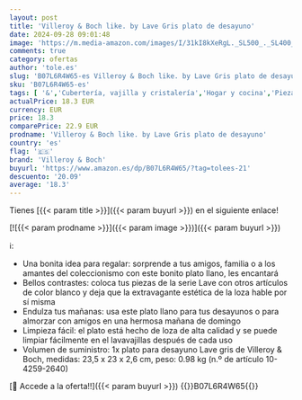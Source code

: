 ```yaml
---
layout: post
title: 'Villeroy & Boch like. by Lave Gris plato de desayuno'
date: 2024-09-28 09:01:48
image: 'https://m.media-amazon.com/images/I/31kI8kXeRgL._SL500_._SL400_.jpg'
comments: true
category: ofertas
author: 'tole.es'
slug: 'B07L6R4W65-es Villeroy & Boch like. by Lave Gris plato de desayuno'
sku: 'B07L6R4W65-es'
tags: [ '&','Cubertería, vajilla y cristalería','Hogar y cocina','Piezas de vajilla','Platos','Platos llanos','Vajilla','boch','villeroy','villeroy & boch','🇪🇸', ]
actualPrice: 18.3 EUR
currency: EUR
price: 18.3
comparePrice: 22.9 EUR
prodname: 'Villeroy & Boch like. by Lave Gris plato de desayuno'
country: 'es'
flag: '🇪🇸'
brand: 'Villeroy & Boch'
buyurl: 'https://www.amazon.es/dp/B07L6R4W65/?tag=tolees-21'
descuento: '20.09'
average: '18.3'
---
```


Tienes [{{< param title >}}]({{< param buyurl >}}) en el siguiente enlace!

[![{{< param prodname >}}]({{< param image >}})]({{< param buyurl >}})

ℹ️:

- Una bonita idea para regalar: sorprende a tus amigos, familia o a los amantes del coleccionismo con este bonito plato llano, les encantará
- Bellos contrastes: coloca tus piezas de la serie Lave con otros artículos de color blanco y deja que la extravagante estética de la loza hable por sí misma
- Endulza tus mañanas: usa este plato llano para tus desayunos o para almorzar con amigos en una hermosa mañana de domingo
- Limpieza fácil: el plato está hecho de loza de alta calidad y se puede limpiar fácilmente en el lavavajillas después de cada uso
- Volumen de suministro: 1x plato para desayuno Lave gris de Villeroy & Boch, medidas: 23,5 x 23 x 2,6 cm, peso: 0.98 kg (n.º de artículo 10-4259-2640)

[🛒 Accede a la oferta!!]({{< param buyurl >}})
{{<world>}}B07L6R4W65{{</world>}}
